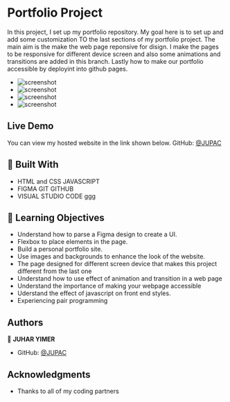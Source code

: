 
# Portfolio Project

In this project, I set up my portfolio repository. My goal here is to set up and add some customization TO  the last sections of my portfolio project. The main aim is the make the web page reponsive for disign. I make the pages to be responsive for different device screen and
also some animations and transitions are added in this branch. Lastly how to make our
portfolio accessible by deployint into github pages.

- ![screenshot](Image/mobile1.png)
- ![screenshot](Image/mobil2.png)
- ![screenshot](Image/mobile3.png)
- ![screenshot](Image/contact-form.png)
## Live Demo
You can view my hosted website in the link shown below.
GitHub: [@JUPAC](https://juaryimami.github.io/)
## :hammer: Built With

- HTML and CSS JAVASCRIPT
- FIGMA GIT GITHUB
- VISUAL STUDIO CODE ggg
## :blue_book: Learning Objectives

- Understand how to parse a Figma design to create a UI.
- Flexbox to place elements in the page.
- Build a personal portfolio site.
- Use images and backgrounds to enhance the look of the website.
- The page designed for different screen device that makes this project different from the last one
- Understand how to use effect of animation and transition in a web page
- Understand the importance of making your webpage accessible
- Uderstand the effect of javascript on front end styles.
- Experiencing pair programming

## Authors

👤 **JUHAR YIMER**

- GitHub: [@JUPAC](https://github.com/juaryimami)

## Acknowledgments

- Thanks to all of my coding partners
